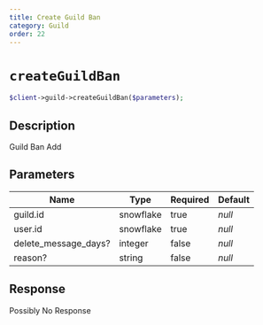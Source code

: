 ```yaml
---
title: Create Guild Ban
category: Guild
order: 22
---
```


# `createGuildBan`

```php
$client->guild->createGuildBan($parameters);
```

## Description

Guild Ban Add

## Parameters


Name | Type | Required | Default
--- | --- | --- | ---
guild.id | snowflake | true | *null*
user.id | snowflake | true | *null*
delete_message_days? | integer | false | *null*
reason? | string | false | *null*

## Response

Possibly No Response

